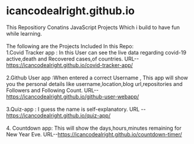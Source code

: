# icancodealright.github.io

This Repositiory Conatins JavaScript Projects Which i build to have fun while learning.
</br>
</br>The following are the Projects Included In this Repo:</br>
 1.Covid Tracker app : In this User can see the live data regarding covid-19 active,death and Recovered cases,of countries.
   URL--https://icancodealright.github.io/covid-tracker-app/
 </br>
 </br>
 2.Github User app :When entered a correct Username , This app will show you the personal details like username,location,blog url,repositories and Followers and Following Count.
   URL--https://icancodealright.github.io/github-user-webapp/
 </br>
</br>
 3.Quiz-app : I guess the name is  self-explanatory.
    URL --https://icancodealright.github.io/quiz-app/
</br>
</br>
 4. Countdown app: This will show the days,hours,minutes remaining for New Year Eve.
   URL--https://icancodealright.github.io/countdown-timer/
